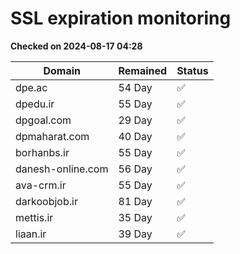 # SSL expiration monitoring

**Checked on 2024-08-17 04:28**

| Domain | Remained | Status       |
|--------|----------|--------------|
| dpe.ac     | 54 Day   | ✅ |
| dpedu.ir     | 55 Day   | ✅ |
| dpgoal.com     | 29 Day   | ✅ |
| dpmaharat.com     | 40 Day   | ✅ |
| borhanbs.ir     | 55 Day   | ✅ |
| danesh-online.com     | 56 Day   | ✅ |
| ava-crm.ir     | 55 Day   | ✅ |
| darkoobjob.ir     | 81 Day   | ✅ |
| mettis.ir     | 35 Day   | ✅ |
| liaan.ir     | 39 Day   | ✅ |
